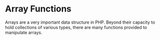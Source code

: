 # Array Functions

Arrays are a very important data structure in PHP.  Beyond their capacity to hold collections of various types, there are many functions provided to manipulate arrays.
